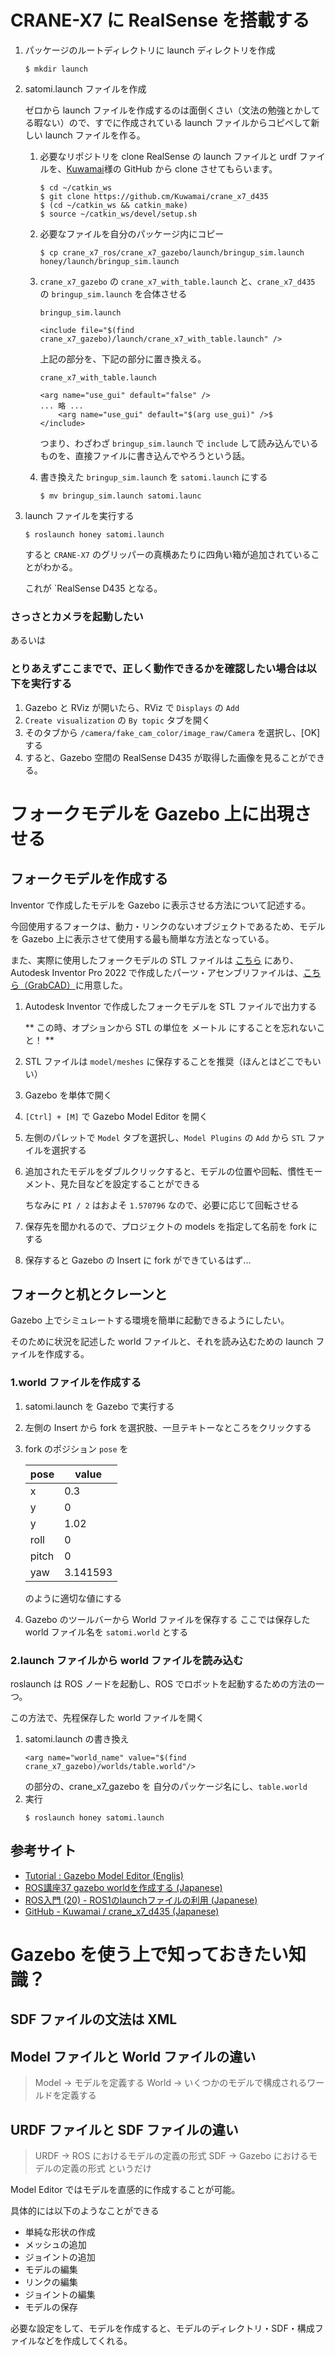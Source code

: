 # CRANE-X7 に RealSense を搭載する
1. パッケージのルートディレクトリに launch ディレクトリを作成
    ```
    $ mkdir launch
    ```

1. satomi.launch ファイルを作成

    ゼロから launch ファイルを作成するのは面倒くさい（文法の勉強とかしてる暇ない）ので、すでに作成されている launch ファイルからコピペして新しい launch ファイルを作る。

    1. 必要なリポジトリを clone
        RealSense の launch ファイルと urdf ファイルを、[Kuwamai](https://github.com/Kuwamai/crane_x7_d435)様の GitHub から clone させてもらいます。
        ```
        $ cd ~/catkin_ws
        $ git clone https://github.cm/Kuwamai/crane_x7_d435
        $ (cd ~/catkin_ws && catkin_make)
        $ source ~/catkin_ws/devel/setup.sh
        ```

    1. 必要なファイルを自分のパッケージ内にコピー
        ```
        $ cp crane_x7_ros/crane_x7_gazebo/launch/bringup_sim.launch honey/launch/bringup_sim.launch
        ```

    1. `crane_x7_gazebo` の `crane_x7_with_table.launch` と、`crane_x7_d435` の `bringup_sim.launch` を合体させる

        `bringup_sim.launch`
        ```
        <include file="$(find crane_x7_gazebo)/launch/crane_x7_with_table.launch" />
        ```
        上記の部分を、下記の部分に置き換える。

        `crane_x7_with_table.launch`
        ```
        <arg name="use_gui" default="false" />
        ... 略 ...
            <arg name="use_gui" default="$(arg use_gui)" />$
        </include>
        ```
        つまり、わざわざ `bringup_sim.launch` で `include` して読み込んでいるものを、直接ファイルに書き込んでやろうという話。

    1. 書き換えた `bringup_sim.launch` を `satomi.launch` にする
        ```
        $ mv bringup_sim.launch satomi.launc
        ```

1. launch ファイルを実行する
    ```
    $ roslaunch honey satomi.launch
    ```    
    すると `CRANE-X7` のグリッパーの真横あたりに四角い箱が追加されていることがわかる。
    
    これが `RealSense D435 となる。

### さっさとカメラを起動したい
あるいは
### とりあえずここまでで、正しく動作できるかを確認したい場合は以下を実行する
1. Gazebo と RViz が開いたら、RViz で `Displays` の `Add`
1. `Create visualization` の `By topic` タブを開く
1. そのタブから `/camera/fake_cam_color/image_raw/Camera` を選択し、[OK] する
1. すると、Gazebo 空間の RealSense D435 が取得した画像を見ることができる。
# フォークモデルを Gazebo 上に出現させる
## フォークモデルを作成する
Inventor で作成したモデルを Gazebo に表示させる方法について記述する。

今回使用するフォークは、動力・リンクのないオブジェクトであるため、モデルを Gazebo 上に表示させて使用する最も簡単な方法となっている。

また、実際に使用したフォークモデルの STL ファイルは [こちら](https://github.com/yazawakenichi/honey/tree/main/models/meshes/fork) にあり、
Autodesk Inventor Pro 2022 で作成したパーツ・アセンブリファイルは、[こちら（GrabCAD）](https://https://workbench.grabcad.com/workbench/projects/gcLbEpjExKeGrawJHAMI79yPYM8IIow4o7FhAo-OEd0hD7#/folder/12981129)に用意した。

1. Autodesk Inventor で作成したフォークモデルを STL ファイルで出力する

    ** この時、オプションから STL の単位を メートル にすることを忘れないこと！ **

1. STL ファイルは `model/meshes` に保存することを推奨（ほんとはどこでもいい）
1. Gazebo を単体で開く
1. `[Ctrl] + [M]` で Gazebo Model Editor を開く
1. 左側のパレットで ```Model``` タブを選択し、```Model Plugins``` の ```Add``` から ```STL``` ファイルを選択する
1. 追加されたモデルをダブルクリックすると、モデルの位置や回転、慣性モーメント、見た目などを設定することができる

    ちなみに `PI / 2` はおよそ `1.570796` なので、必要に応じて回転させる

1. 保存先を聞かれるので、プロジェクトの models を指定して名前を fork にする
1. 保存すると Gazebo の Insert に fork ができているはず...

## フォークと机とクレーンと
Gazebo 上でシミュレートする環境を簡単に起動できるようにしたい。

そのために状況を記述した world ファイルと、それを読み込むための launch ファイルを作成する。

### 1.world ファイルを作成する
1. satomi.launch を Gazebo で実行する
1. 左側の Insert から fork を選択肢、一旦テキトーなところをクリックする
1. fork のポジション `pose` を

    |pose|value
    |---|---
    |x|0.3
    |y|0
    |y|1.02
    |roll|0
    |pitch|0
    |yaw|3.141593

    のように適切な値にする
1. Gazebo のツールバーから World ファイルを保存する
    ここでは保存した world ファイル名を `satomi.world` とする

### 2.launch ファイルから world ファイルを読み込む
roslaunch は ROS ノードを起動し、ROS でロボットを起動するための方法の一つ。

この方法で、先程保存した world ファイルを開く

1. satomi.launch の書き換え
    ```
    <arg name="world_name" value="$(find crane_x7_gazebo)/worlds/table.world"/>
    ```
    の部分の、crane_x7_gazebo を 自分のパッケージ名にし、```table.world```
1. 実行
    ```
    $ roslaunch honey satomi.launch
    ```

## 参考サイト
- [Tutorial : Gazebo Model Editor (Englis)](https://classic.gazebosim.org/tutorials?tut=guided_b3)
- [ROS講座37 gazebo worldを作成する (Japanese)](https://qiita.com/srs/items/9b23ad12bea9e3ec0480)
- [ROS入門 (20) - ROS1のlaunchファイルの利用 (Japanese)](https://note.com/npaka/n/na4d2beadf995)
- [GitHub - Kuwamai / crane_x7_d435 (Japanese)](https://github.com/Kuwamai/crane_x7_d435)

# Gazebo を使う上で知っておきたい知識？
## SDF ファイルの文法は XML
## Model ファイルと World ファイルの違い
> Model -> モデルを定義する
> World -> いくつかのモデルで構成されるワールドを定義する
## URDF ファイルと SDF ファイルの違い
> URDF -> ROS におけるモデルの定義の形式
> SDF -> Gazebo におけるモデルの定義の形式
というだけ

Model Editor ではモデルを直感的に作成することが可能。

具体的には以下のようなことができる
- 単純な形状の作成
- メッシュの追加
- ジョイントの追加
- モデルの編集
- リンクの編集
- ジョイントの編集
- モデルの保存

必要な設定をして、モデルを作成すると、モデルのディレクトリ・SDF・構成ファイルなどを作成してくれる。

